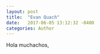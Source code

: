 ```yaml
---
layout: post
title:  "Evan Quach"
date:   2017-06-05 13:12:32 -0400
categories: Author
---
```

Hola muchachos,
